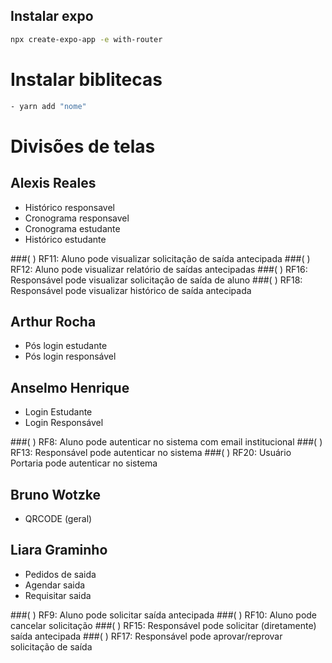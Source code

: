 ## Instalar expo

```sh
npx create-expo-app -e with-router
```

# Instalar biblitecas

```sh
- yarn add "nome"
```

# Divisões de telas

## Alexis Reales

- Histórico responsavel
- Cronograma responsavel
- Cronograma estudante
- Histórico estudante

###( ) RF11: Aluno pode visualizar solicitação de saída antecipada
###( ) RF12: Aluno pode visualizar relatório de saídas antecipadas
###( ) RF16: Responsável pode visualizar solicitação de saída de aluno
###( ) RF18: Responsável pode visualizar histórico de saída antecipada

## Arthur Rocha

- Pós login estudante
- Pós login responsável

## Anselmo Henrique

- Login Estudante
- Login Responsável

###( ) RF8: Aluno pode autenticar no sistema com email institucional
###( ) RF13: Responsável pode autenticar no sistema
###( ) RF20: Usuário Portaria pode autenticar no sistema

## Bruno Wotzke

- QRCODE (geral)

## Liara Graminho 

- Pedidos de saida
- Agendar saida
- Requisitar saida

###( ) RF9: Aluno pode solicitar saída antecipada
###( ) RF10: Aluno pode cancelar solicitação
###( ) RF15: Responsável pode solicitar (diretamente) saída antecipada
###( ) RF17: Responsável pode aprovar/reprovar solicitação de saída



